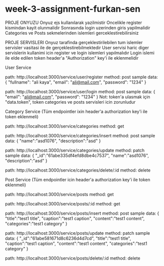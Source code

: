 # week-3-assignment-furkan-sen

PROJE ONYUZU
Onyuz ejs kullanılarak yazilmistir
Oncelikle register kismindan kayit olunmalidir
Sonrasında login uzerinden giris yapilmalidir
Categories ve Posts sekmelerinden islemleri gerceklestirebilirsiniz

PROJE SERVISLERI
Onyuz tarafinda gerçeklestirilebilen tum islemler servisler vasitasi ile de gerçeklestirebilmektedir
User servisi haric diger servislerin kullanimi icin register ve login islemleri yapılmalıdır
Login islemi ile elde edilen token header'a "Authorization" key'i ile eklenmelidir

User Service

path: http://localhost:3000/service/user/register
method: post
sample data: {
                "fullname": "ali kaya",
                "email": "ali@mail.com",
                "password": "1234"
            }

path: http://localhost:3000/service/user/login
method: post
sample data: {
                "email": "ali@mail.com",
                "password": "1234"
            }
Not: token'a ulasmak için "data.token", token categories ve posts servisleri icin zorunludur


Category Service (Tüm endpointler ixin header'a authorization key'i ile token eklenmeli)

path: http://localhost:3000/service/categories
method: get

path: http://localhost:3000/service/categories/insert
method: post
sample data: {
                "name":"asd1076",
                "description":"asd"
            }

path: http://localhost:3000/service/categories/update
method: patch
sample data: {
                "_id":"61abe335df4efd8dbe4c7537",
                "name":"asd1076",
                "description":"asd"
            }

path: http://localhost:3000/service/categories/delete/:id
method: delete


Post Service (Tüm endpointler icin header'a authorization key'i ile token eklenmeli)

path: http://localhost:3000/service/posts
method: get

path: http://localhost:3000/service/posts/:id
method: get

path: http://localhost:3000/service/posts/insert
method: post
sample data: {
                "title":"test1 title",
                "caption":"test1 caption",
                "content":"test1 content",
                "categories":"test1 category"
            }

path: http://localhost:3000/service/posts/update
method: patch
sample data: {
                "_id":"61abe581671d8c6236d4d7cd",
                "title":"test1 title",
                "caption":"test1 caption",
                "content":"test1 content",
                "categories":"test1 category"
            }

path: http://localhost:3000/service/posts/delete/:id
method: delete
